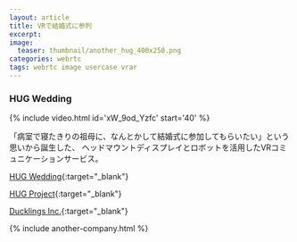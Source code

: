 ```yaml
---
layout: article
title: VRで結婚式に参列
excerpt: 
image:
  teaser: thumbnail/another_hug_400x250.png
categories: webrtc
tags: webrtc image usercase vrar
---
```


### HUG Wedding

{% include video.html id='xW_9od_Yzfc' start='40' %}

「病室で寝たきりの祖母に、なんとかして結婚式に参加してもらいたい」という思いから誕生した、
ヘッドマウントディスプレイとロボットを活用したVRコミュニケーションサービス。

[HUG Wedding](https://hugwedding.net){:target="_blank"}

[HUG Project](https://hugproject.net){:target="_blank"}

[Ducklings Inc.](https://ducklings.jp){:target="_blank"}

{% include another-company.html %}

